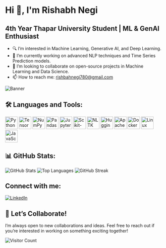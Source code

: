# Hi 👋, I'm Rishabh Negi

## 4th Year Thapar University Student | ML & GenAI Enthusiast
- 🔍 I’m interested in Machine Learning, Generative AI, and Deep Learning.
- 🌱 I’m currently working on advanced NLP techniques and Time Series Prediction models.
- 🤝 I’m looking to collaborate on open-source projects in Machine Learning and Data Science.
- 📫 How to reach me: [rishbahnegi780@gmail.com](mailto:rishbahnegi780@gmail.com)

![Banner](https://github.com/yourusername/yourrepository/blob/main/path-to-your-image/banner.png)

## 🛠 Languages and Tools:

<p align="left">
  <img src="https://cdn.jsdelivr.net/gh/devicons/devicon/icons/python/python-original.svg" alt="Python" width="40" height="40"/>
  <img src="https://cdn.jsdelivr.net/gh/devicons/devicon/icons/tensorflow/tensorflow-original.svg" alt="TensorFlow" width="40" height="40"/>
  <img src="https://cdn.jsdelivr.net/gh/devicons/devicon/icons/numpy/numpy-original.svg" alt="NumPy" width="40" height="40"/>
  <img src="https://cdn.jsdelivr.net/gh/devicons/devicon/icons/pandas/pandas-original.svg" alt="Pandas" width="40" height="40"/>
  <img src="https://cdn.jsdelivr.net/gh/devicons/devicon/icons/jupyter/jupyter-original.svg" alt="Jupyter Notebook" width="40" height="40"/>
  <img src="https://upload.wikimedia.org/wikipedia/commons/0/05/Scikit_learn_logo_small.svg" alt="Scikit-Learn" width="40" height="40"/>
  <img src="https://static.thenounproject.com/png/1065124-200.png" alt="NLTK" width="40" height="40"/>
  <img src="https://avatars.githubusercontent.com/u/25720743?s=200&v=4" alt="Hugging Face" width="40" height="40"/>
  <img src="https://cdn.jsdelivr.net/gh/devicons/devicon/icons/hadoop/hadoop-original.svg" alt="Apache Hadoop" width="40" height="40"/>
  <img src="https://cdn.jsdelivr.net/gh/devicons/devicon/icons/docker/docker-original.svg" alt="Docker" width="40" height="40"/>
  <img src="https://cdn.jsdelivr.net/gh/devicons/devicon/icons/linux/linux-original.svg" alt="Linux" width="40" height="40"/>
  <img src="https://cdn.jsdelivr.net/gh/devicons/devicon/icons/javascript/javascript-original.svg" alt="JavaScript" width="40" height="40"/>
</p>

## 📊 GitHub Stats:

<p align="left">
  <img src="https://github-readme-stats.vercel.app/api?username=RishabhNegi1&show_icons=true" alt="GitHub Stats" />
  <img src="https://github-readme-stats.vercel.app/api/top-langs/?username=RishabhNegi1&layout=compact" alt="Top Languages" />
  <img src="https://github-readme-streak-stats.herokuapp.com/?user=RishabhNegi1&theme=radical" alt="GitHub Streak" />
</p>

## Connect with me:

<p align="left">
  <a href="https://www.linkedin.com/in/rishabh-negi-9056b6234/">
    <img src="https://img.shields.io/badge/LinkedIn-blue?style=for-the-badge&logo=linkedin" alt="LinkedIn"/>
  </a>
</p>

## 🤝 Let’s Collaborate!
I’m always open to new collaborations and ideas. Feel free to reach out if you’re interested in working on something exciting together!

![Visitor Count](https://komarev.com/ghpvc/?username=RishabhNegi1&style=flat-square&color=blue)
